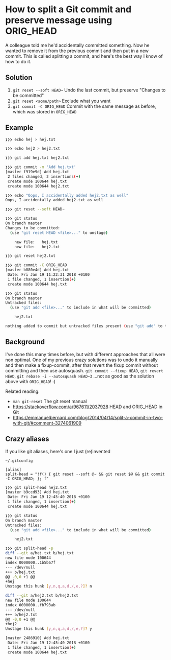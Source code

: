 # How to split a Git commit and preserve message using ORIG_HEAD
A colleague told me he'd accidentally committed something. Now he wanted to remove it from the previous
commit and then put in a new commit. This is called splitting a commit, and here's the best way I know of how to do it.

## Solution
1. `git reset --soft HEAD~` Undo the last commit, but preserve "Changes to be committed"
1. `git reset <some/path>` Exclude what you want
1. `git commit -C ORIG_HEAD` Commit with the same message as before, which was stored in `ORIG_HEAD`

## Example
```bash
❯❯❯ echo hej > hej.txt

❯❯❯ echo hej2 > hej2.txt

❯❯❯ git add hej.txt hej2.txt

❯❯❯ git commit -m 'Add hej.txt'
[master f919e9d] Add hej.txt
 2 files changed, 2 insertions(+)
 create mode 100644 hej.txt
 create mode 100644 hej2.txt

❯❯❯ echo "Oops, I accidentally added hej2.txt as well"
Oops, I accidentally added hej2.txt as well

❯❯❯ git reset --soft HEAD~

❯❯❯ git status
On branch master
Changes to be committed:
  (use "git reset HEAD <file>..." to unstage)

	new file:   hej.txt
	new file:   hej2.txt

❯❯❯ git reset hej2.txt

❯❯❯ git commit -C ORIG_HEAD
[master b880e4d] Add hej.txt
 Date: Fri Jan 19 11:22:31 2018 +0100
 1 file changed, 1 insertion(+)
 create mode 100644 hej.txt

❯❯❯ git status
On branch master
Untracked files:
  (use "git add <file>..." to include in what will be committed)

	hej2.txt

nothing added to commit but untracked files present (use "git add" to track)
```

## Background
I've done this many times before, but with different approaches that all were non optimal.
One of my previous crazy solutions was to undo it manually and then make a fixup-commit,
after that revert the fixup commit without committing and then use autosquash.
`git commit --fixup HEAD`, `git revert HEAD`, `git rebase -i --autosquash HEAD~3`
...not as good as the solution above with `ORIG_HEAD`! :)

Related reading:
- `man git-reset` The git reset manual
- https://stackoverflow.com/a/967611/2037928 HEAD and ORIG_HEAD in Git
- https://emmanuelbernard.com/blog/2014/04/14/split-a-commit-in-two-with-git/#comment-3274061909

## Crazy aliases
If you like git aliases, here's one I just (re)invented

`~/.gitconfig`
```gitconfig
[alias]
split-head = "!f() { git reset --soft @~ && git reset $@ && git commit -C ORIG_HEAD; }; f"
```

```bash
❯❯❯ git split-head hej2.txt
[master b9ccd93] Add hej.txt
 Date: Fri Jan 19 12:45:40 2018 +0100
 1 file changed, 1 insertion(+)
 create mode 100644 hej.txt

❯❯❯ git status
On branch master
Untracked files:
  (use "git add <file>..." to include in what will be committed)

	hej2.txt
```

```bash
❯❯❯ git split-head -p
diff --git a/hej.txt b/hej.txt
new file mode 100644
index 0000000..1b5b67f
--- /dev/null
+++ b/hej.txt
@@ -0,0 +1 @@
+hej
Unstage this hunk [y,n,q,a,d,/,e,?]? n

diff --git a/hej2.txt b/hej2.txt
new file mode 100644
index 0000000..fb793ab
--- /dev/null
+++ b/hej2.txt
@@ -0,0 +1 @@
+hej2
Unstage this hunk [y,n,q,a,d,/,e,?]? y

[master 2486910] Add hej.txt
 Date: Fri Jan 19 12:45:40 2018 +0100
 1 file changed, 1 insertion(+)
 create mode 100644 hej.txt
```
